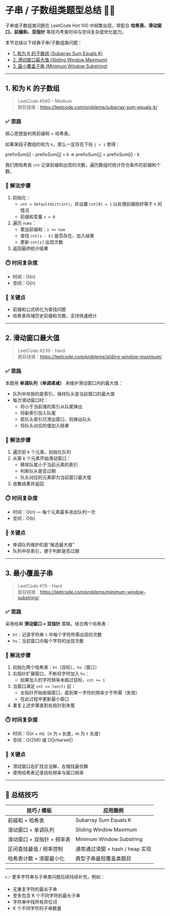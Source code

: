# 子串 / 子数组类题型总结 🌈📏

子串或子数组类问题在 LeetCode Hot 100 中频繁出现，常配合 **哈希表、滑动窗口、前缀和、双指针** 等技巧考查时间与空间复杂度优化能力。

本节总结以下经典子串/子数组类问题：

- [1. 和为 K 的子数组 (Subarray Sum Equals K)](subarray-sum-equals-k.py)
- [2. 滑动窗口最大值 (Sliding Window Maximum)](sliding-window-maximum.py)
- [3. 最小覆盖子串 (Minimum Window Substring)](minimum-window-substring.py)

---

## 1. 和为 K 的子数组

> LeetCode #560 - Medium  
> 题目链接：https://leetcode.com/problems/subarray-sum-equals-k/

### ✅ 思路

核心思想是利用前缀和 + 哈希表。

如果某段子数组的和为 `k`，那么一定存在下标 `j < i` 使得：

prefixSum[i] - prefixSum[j] = k
=> prefixSum[j] = prefixSum[i] - k   


我们用哈希表 `cnt` 记录前缀和出现的次数，遍历数组时统计符合条件的前缀和个数。

### 🚀 解法步骤

1. 初始化：
   - `cnt = defaultdict(int)`，并设置 `cnt[0] = 1` 以处理前缀刚好等于 `k` 的情况
   - 前缀和变量 `s = 0`
2. 遍历 `nums`：
   - 累加前缀和：`s += num`
   - 查找 `cnt[s - k]` 是否存在，加入结果
   - 更新 `cnt[s]` 出现次数
3. 返回最终统计结果

### ⏱️ 时间复杂度

- 时间：O(n)
- 空间：O(n)

### 🧠 关键点

- 前缀和公式转化为查找问题
- 哈希表存储历史前缀和次数，支持快速统计

---

## 2. 滑动窗口最大值

> LeetCode #239 - Hard  
> 题目链接：https://leetcode.com/problems/sliding-window-maximum/

### ✅ 思路

本题用 **单调队列（单调递减）** 来维护滑动窗口内的最大值：

- 队列中存放的是索引，保持队头是当前窗口的最大值
- 每次滑动窗口时：
  - 将小于当前值的索引从队尾弹出
  - 将新索引加入队尾
  - 若队头索引已滑出窗口，则弹出队头
  - 将队头对应的值加入结果

### 🚀 解法步骤

1. 遍历前 k 个元素，初始化队列
2. 从第 k 个元素开始滑动窗口：
   - 移除队尾小于当前元素的索引
   - 判断队头是否过期
   - 队头对应的元素即为当前窗口最大值
3. 收集结果并返回

### ⏱️ 时间复杂度

- 时间：O(n) — 每个元素最多进出队列一次
- 空间：O(k)

### 🧠 关键点

- 单调队列维护的是“候选最大值”
- 队列中存索引，便于判断是否过期

---

## 3. 最小覆盖子串

> LeetCode #76 - Hard  
> 题目链接：https://leetcode.com/problems/minimum-window-substring/

### ✅ 思路

采用经典 **滑动窗口 + 双指针** 策略，结合两个哈希表：

- `ht`：记录字符串 `t` 中每个字符所需出现的次数
- `hs`：当前窗口内每个字符的出现次数

### 🚀 解法步骤

1. 初始化两个哈希表：`ht`（目标），`hs`（窗口）
2. 右指针扩展窗口，不断将字符加入 `hs`：
   - 如果加入的字符频率未超过目标，`cnt += 1`
3. 当窗口满足 `cnt == len(t)` 后：
   - 左指针开始收缩窗口，直到某一字符的频率少于所需（失效）
   - 在此过程中更新最小窗口
4. 重复上述步骤直到右指针到末尾

### ⏱️ 时间复杂度

- 时间：O(n + m)（n 为 `s` 长度，m 为 `t` 长度）
- 空间：O(256) 或 O(|charset|)

### 🧠 关键点

- 滑动窗口右扩找合法解，左缩找最优解
- 使用哈希表记录目标频率与窗口频率

---

## 🧠 总结技巧

| 技巧 / 模板               | 应用题例 |
|--------------------------|---------|
| 前缀和 + 哈希表           | Subarray Sum Equals K |
| 滑动窗口 + 单调队列       | Sliding Window Maximum |
| 滑动窗口 + 双指针 + 频率表 | Minimum Window Substring |
| 区间查找最值 / 频率控制    | 通常通过滑窗 + hash / heap 实现 |
| 哈希表计数 + 滑窗最小化    | 典型子串最短覆盖类题目 |

---

👉 更多字符串与子串类问题后续持续补充，例如：

- 无重复字符的最长子串
- 至多包含 K 个不同字符的最长子串
- 字符串中找所有异位词
- K 个不同字符的子串数量

